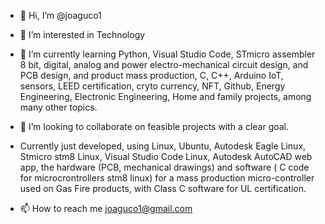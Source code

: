 - 👋 Hi, I’m @joaguco1
- 👀 I’m interested in Technology
- 🌱 I’m currently learning Python, Visual Studio Code, STmicro assembler 8 bit, digital, analog and power electro-mechanical circuit design, and PCB design, and product mass production, C, C++, Arduino IoT, sensors, LEED certification, cryto currency, NFT, Github, Energy Engineering, Electronic Engineering, Home and family projects, among many other topics.
- 💞️ I’m looking to collaborate on feasible projects with a clear goal.
- Currently just developed, using Linux, Ubuntu, Autodesk Eagle Linux, Stmicro stm8 Linux, Visual Studio Code Linux, Autodesk AutoCAD web app, the hardware (PCB, mechanical drawings) and software ( C code for microcrontrollers stm8 linux) for a mass production micro-controller used on Gas Fire products, with Class C software for UL certification.

- 📫 How to reach me  joaguco1@gmail.com

<!---
joaguco1/joaguco1 is a ✨ special ✨ repository because its `README.md` (this file) appears on your GitHub profile.
You can click the Preview link to take a look at your changes.
--->
